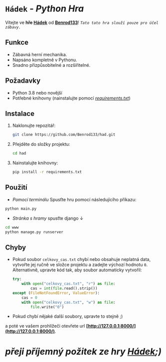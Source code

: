 # `Hádek` - _Python Hra_

Vítejte ve **hře [Hádek](https://github.com/Benrod133/had)** od **[Benrod133](https://github.com/Benrod133/)**! _`Tato tato hra slouží pouze pro účel zábavy.`_

## Funkce

- Zábavná herní mechanika.
- Napsáno kompletně v Pythonu.
- Snadno přizpůsobitelné a rozšiřitelné.

## Požadavky

- Python 3.8 nebo novější
- Potřebné knihovny (nainstalujte pomocí _[requirements.txt](https://github.com/Benrod133/had/blob/main/requirements.txt)_)

## Instalace

1. Naklonujte repozitář:
    ```bash
    git clone https://github.com/Benrod133/had.git
    ```
2. Přejděte do složky projektu:
    ```bash
    cd had
    ```
3. Nainstalujte knihovny:
    ```bash
    pip install -r requirements.txt
    ```

## Použití

- _Pomocí terminálu_ Spusťte hru pomocí následujícího příkazu:
```bash
python main.py
```
- _Stránka s hramy_ spusťte django ↓
```bash
cd www
python manage.py runserver
```

## Chyby
- Pokud soubor `celkovy_cas.txt` chybí nebo obsahuje neplatná data, vytvořte jej ručně ve složce projektu a zadejte výchozí hodnotu `0`. Alternativně, upravte kód tak, aby soubor automaticky vytvořil:
    ```python
    try:
        with open("celkovy_cas.txt", "r") as file:
            cas = int(file.read().strip())
    except (FileNotFoundError, ValueError):
        cas = 0
        with open("celkovy_cas.txt", "w") as file:
            file.write("0")
    ```
- Pokud chybí nějaké další soubory, upravte to stejně ;)
  
  

a poté ve vašem prohlížeči otevřete url **[http://127.0.0.1:8000/](http://127.0.0.1:8000/)**.

# _přeji příjemný požitek ze hry [Hádek](https://github.com/Benrod133/had);)_
